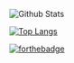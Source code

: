 ![Github Stats](https://github-readme-stats.vercel.app/api?username=ReeceDonovan&count_private=true&show_icons=true&theme=synthwave)

[![Top Langs](https://github-readme-stats.vercel.app/api/top-langs/?username=ReeceDonovan&layout=compact&theme=synthwave)](https://github.com/anuraghazra/github-readme-stats)

[![forthebadge](https://forthebadge.com/images/badges/fuck-it-ship-it.svg)](https://forthebadge.com)
